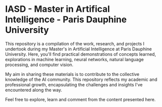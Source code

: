 # IASD - Master in Artifical Intelligence - Paris Dauphine University

This repository is a compilation of the work, research, and projects I undertook during my Master's in Artificial Intelligence at Paris Dauphine University. Here, you'll find practical demonstrations of concepts learned, explorations in machine learning, neural networks, natural language processing, and computer vision.

My aim in sharing these materials is to contribute to the collective knowledge of the AI community. This repository reflects my academic and professional growth, encapsulating the challenges and insights I've encountered along the way.

Feel free to explore, learn and comment from the content presented here. 
